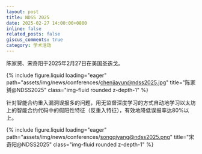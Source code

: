 ```yaml
---
layout: post
title: NDSS 2025
date: 2025-02-27 14:00:00+0800
inline: false
related_posts: false
giscus_comments: true
category: 学术活动
---
```


陈家赟、宋奇阳于2025年2月27日在美国圣迭戈。

{% include figure.liquid loading="eager" path="assets/img/news/conferences/chenjiayun@ndss2025.jpg" title="陈家赟@NDSS2025" class="img-fluid rounded z-depth-1" %}

针对智能合约重入漏洞误报多的问题，用无监督深度学习的方式自动地学习以太坊上的智能合约代码中的假阳性特征（反重入特征），有效地降低误报率达80%以上。

{% include figure.liquid loading="eager" path="assets/img/news/conferences/songqiyang@ndss2025.png" title="宋奇阳@NDSS2025" class="img-fluid rounded z-depth-1" %}

